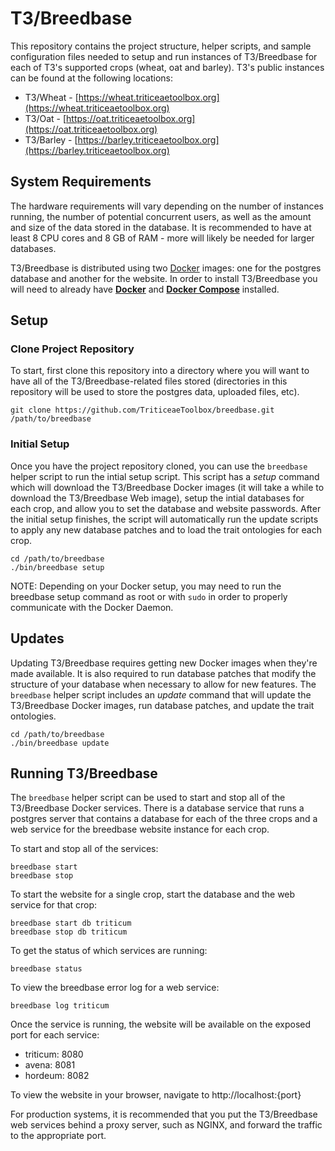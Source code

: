 T3/Breedbase
====

This repository contains the project structure, helper scripts, and sample configuration files needed 
to setup and run instances of T3/Breedbase for each of T3's supported crops (wheat, oat and barley).
T3's public instances can be found at the following locations:
- T3/Wheat - [https://wheat.triticeaetoolbox.org](https://wheat.triticeaetoolbox.org)
- T3/Oat - [https://oat.triticeaetoolbox.org](https://oat.triticeaetoolbox.org)
- T3/Barley - [https://barley.triticeaetoolbox.org](https://barley.triticeaetoolbox.org)

## System Requirements

The hardware requirements will vary depending on the number of instances running, the number 
of potential concurrent users, as well as the amount and size of the data stored in the database.
It is recommended to have at least 8 CPU cores and 8 GB of RAM - more will likely be needed for 
larger databases.

T3/Breedbase is distributed using two [Docker](https://www.docker.com) images: one for the postgres
database and another for the website.  In order to install T3/Breedbase you will need to already 
have **[Docker](https://docs.docker.com/get-docker/)** and **[Docker Compose](https://docs.docker.com/compose/install/)** 
installed.

## Setup

### Clone Project Repository

To start, first clone this repository into a directory where you will want to have all of the T3/Breedbase-related 
files stored (directories in this repository will be used to store the postgres data, uploaded files, etc).

```
git clone https://github.com/TriticeaeToolbox/breedbase.git /path/to/breedbase
```

### Initial Setup

Once you have the project repository cloned, you can use the `breedbase` helper script to run the intial setup script.  This 
script has a *setup* command which will download the T3/Breedbase Docker images (it will take a while to download the T3/Breedbase Web image), 
setup the intial databases for each crop, and allow you to set the database and website passwords.  After the initial setup finishes, 
the script will automatically run the update scripts to apply any new database patches and to load the trait ontologies for 
each crop.

```
cd /path/to/breedbase
./bin/breedbase setup
```

NOTE: Depending on your Docker setup, you may need to run the breedbase setup command as root or with `sudo`  in order to 
properly communicate with the Docker Daemon.


## Updates

Updating T3/Breedbase requires getting new Docker images when they're made available.  It is also required to run database 
patches that modify the structure of your database when necessary to allow for new features.  The `breedbase` helper script 
includes an *update* command that will update the T3/Breedbase Docker images, run database patches, and update the trait 
ontologies.

```
cd /path/to/breedbase
./bin/breedbase update
```

## Running T3/Breedbase

The `breedbase` helper script can be used to start and stop all of the T3/Breedbase Docker services.  There is a database service 
that runs a postgres server that contains a database for each of the three crops and a web service for the breedbase website 
instance for each crop.

To start and stop all of the services:
```
breedbase start
breedbase stop
```

To start the website for a single crop, start the database and the web service for that crop:
```
breedbase start db triticum
breedbase stop db triticum
```

To get the status of which services are running:
```
breedbase status
```

To view the breedbase error log for a web service:
```
breedbase log triticum
```

Once the service is running, the website will be available on the exposed port for each service:
- triticum: 8080
- avena: 8081
- hordeum: 8082

To view the website in your browser, navigate to http://localhost:{port}

For production systems, it is recommended that you put the T3/Breedbase web services behind a proxy 
server, such as NGINX, and forward the traffic to the appropriate port.

